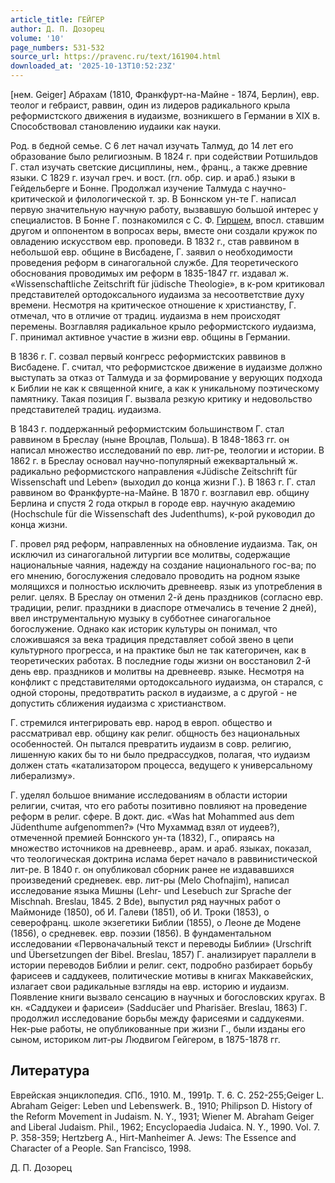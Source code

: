 ```yaml
---
article_title: ГЕЙГЕР
author: Д. П. Дозорец
volume: '10'
page_numbers: 531-532
source_url: https://pravenc.ru/text/161904.html
downloaded_at: '2025-10-13T10:52:23Z'
---
```


[нем. Geiger] Абрахам (1810, Франкфурт-на-Майне - 1874, Берлин), евр. теолог и гебраист, раввин, один из лидеров радикального крыла реформистского движения в иудаизме, возникшего в Германии в XIX в. Способствовал становлению иудаики как науки.

Род. в бедной семье. С 6 лет начал изучать Талмуд, до 14 лет его образование было религиозным. В 1824 г. при содействии Ротшильдов Г. стал изучать светские дисциплины, нем., франц., а также древние языки. С 1829 г. изучал греч. и вост. (гл. обр. сир. и араб.) языки в Гейдельберге и Бонне. Продолжал изучение Талмуда с научно-критической и филологической т. зр. В Боннском ун-те Г. написал первую значительную научную работу, вызвавшую большой интерес у специалистов. В Бонне Г. познакомился с С. Ф. [Гиршем](https://pravenc.ru/text/Гиршем.html), впосл. ставшим другом и оппонентом в вопросах веры, вместе они создали кружок по овладению искусством евр. проповеди. В 1832 г., став раввином в небольшой евр. общине в Висбадене, Г. заявил о необходимости проведения реформ в синагогальной службе. Для теоретического обоснования проводимых им реформ в 1835-1847 гг. издавал ж. «Wissenschaftliche Zeitschrift für jüdische Theologie», в к-ром критиковал представителей ортодоксального иудаизма за несоответствие духу времени. Несмотря на критическое отношение к христианству, Г. отмечал, что в отличие от традиц. иудаизма в нем происходят перемены. Возглавляя радикальное крыло реформистского иудаизма, Г. принимал активное участие в жизни евр. общины в Германии.

В 1836 г. Г. созвал первый конгресс реформистских раввинов в Висбадене. Г. считал, что реформистское движение в иудаизме должно выступать за отказ от Талмуда и за формирование у верующих подхода к Библии не как к священной книге, а как к уникальному поэтическому памятнику. Такая позиция Г. вызвала резкую критику и недовольство представителей традиц. иудаизма.

В 1843 г. поддержанный реформистским большинством Г. стал раввином в Бреслау (ныне Вроцлав, Польша). В 1848-1863 гг. он написал множество исследований по евр. лит-ре, теологии и истории. В 1862 г. в Бреслау основал научно-популярный ежеквартальный ж. радикально реформистского направления «Jüdische Zeitschrift für Wissenschaft und Leben» (выходил до конца жизни Г.). В 1863 г. Г. стал раввином во Франкфурте-на-Майне. В 1870 г. возглавил евр. общину Берлина и спустя 2 года открыл в городе евр. научную академию (Hochschule für die Wissenschaft des Judenthums), к-рой руководил до конца жизни.

Г. провел ряд реформ, направленных на обновление иудаизма. Так, он исключил из синагогальной литургии все молитвы, содержащие национальные чаяния, надежду на создание национального гос-ва; по его мнению, богослужения следовало проводить на родном языке молящихся и полностью исключить древнеевр. язык из употребления в религ. целях. В Бреслау он отменил 2-й день праздников (согласно евр. традиции, религ. праздники в диаспоре отмечались в течение 2 дней), ввел инструментальную музыку в субботнее синагогальное богослужение. Однако как историк культуры он понимал, что сложившаяся за века традиция представляет собой звено в цепи культурного прогресса, и на практике был не так категоричен, как в теоретических работах. В последние годы жизни он восстановил 2-й день евр. праздников и молитвы на древнеевр. языке. Несмотря на конфликт с представителями ортодоксального иудаизма, он старался, с одной стороны, предотвратить раскол в иудаизме, а с другой - не допустить сближения иудаизма с христианством.

Г. стремился интегрировать евр. народ в европ. общество и рассматривал евр. общину как религ. общность без национальных особенностей. Он пытался превратить иудаизм в совр. религию, лишенную каких бы то ни было предрассудков, полагая, что иудаизм должен стать «катализатором процесса, ведущего к универсальному либерализму».

Г. уделял большое внимание исследованиям в области истории религии, считая, что его работы позитивно повлияют на проведение реформ в религ. сфере. В докт. дис. «Was hat Mohammed aus dem Jüdenthume aufgenommen?» (Что Мухаммад взял от иудеев?), отмеченной премией Боннского ун-та (1832), Г., опираясь на множество источников на древнеевр., арам. и араб. языках, показал, что теологическая доктрина ислама берет начало в раввинистической лит-ре. В 1840 г. он опубликовал сборник ранее не издававшихся произведений средневек. евр. лит-ры (Melo Chofnajim), написал исследование языка Мишны (Lehr- und Lesebuch zur Sprache der Mischnah. Breslau, 1845. 2 Bde), выпустил ряд научных работ о Маймониде (1850), об И. Галеви (1851), об И. Троки (1853), о северофранц. школе экзегетики Библии (1855), о Леоне де Модене (1856), о средневек. евр. поэзии (1856). В фундаментальном исследовании «Первоначальный текст и переводы Библии» (Urschrift und Übersetzungen der Bibel. Breslau, 1857) Г. анализирует параллели в истории переводов Библии и религ. сект, подробно разбирает борьбу фарисеев и саддукеев, политические мотивы в книгах Маккавейских, излагает свои радикальные взгляды на евр. историю и иудаизм. Появление книги вызвало сенсацию в научных и богословских кругах. В кн. «Саддукеи и фарисеи» (Sadducäer und Pharisäer. Breslau, 1863) Г. продолжил исследование борьбы между фарисеями и саддукеями. Нек-рые работы, не опубликованные при жизни Г., были изданы его сыном, историком лит-ры Людвигом Гейгером, в 1875-1878 гг.

## Литература

Еврейская энциклопедия. СПб., 1910. М., 1991р. Т. 6. С. 252-255;Geiger L. Abraham Geiger: Leben und Lebenswerk. B., 1910; Philipson D. History of the Reform Movement in Judaism. N. Y., 1931; Wiener M. Abraham Geiger and Liberal Judaism. Phil., 1962; Encyclopaedia Judaica. N. Y., 1990. Vol. 7. P. 358-359; Hertzberg A., Hirt-Manheimer A. Jews: The Essence and Character of a People. San Francisco, 1998.

Д. П. Дозорец
